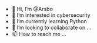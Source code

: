 - 👋 Hi, I’m @Arsbo
- 👀 I’m interested in cybersecurity
- 🌱 I’m currently learning Python
- 💞️ I’m looking to collaborate on ...
- 📫 How to reach me ...

<!---
Arsbo/Arsbo is a ✨ special ✨ repository because its `README.md` (this file) appears on your GitHub profile.
You can click the Preview link to take a look at your changes.
--->
